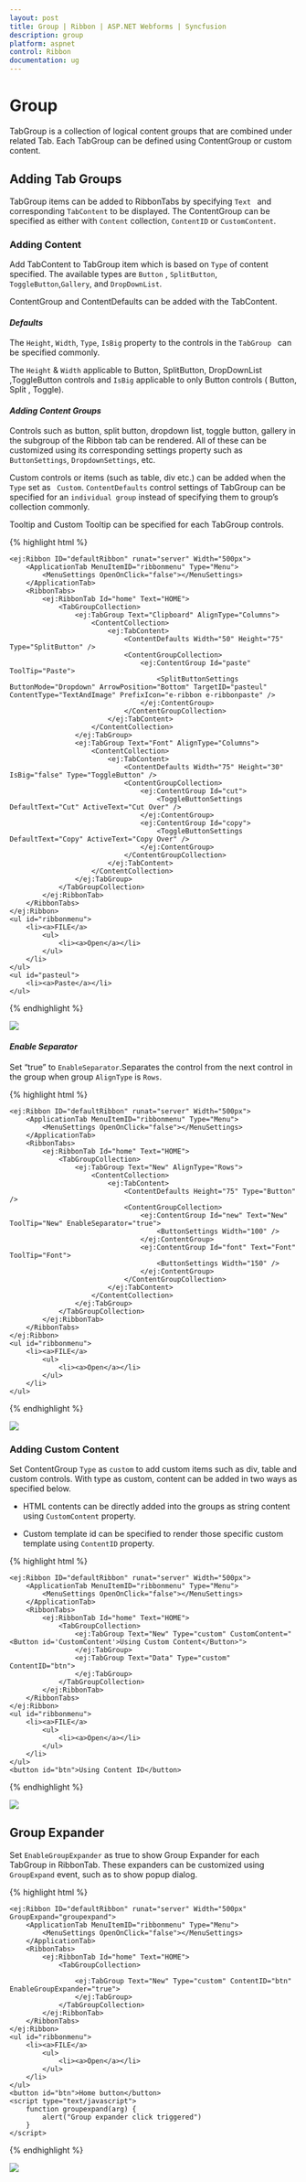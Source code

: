 ```yaml
---
layout: post
title: Group | Ribbon | ASP.NET Webforms | Syncfusion
description: group
platform: aspnet
control: Ribbon
documentation: ug
---
```


# Group

TabGroup is a collection of logical content groups that are combined under related Tab. Each TabGroup can be defined using ContentGroup or custom content.

## Adding Tab Groups

TabGroup items can be added to RibbonTabs by specifying `Text ` and corresponding `TabContent` to be displayed. The ContentGroup can be specified as either with `Content` collection, `ContentID` or `CustomContent`.

### Adding Content

Add TabContent to TabGroup item which is based on `Type` of content specified. The available types are `Button` , `SplitButton`, `ToggleButton`,`Gallery`, and `DropDownList`.

ContentGroup and ContentDefaults can be added with the TabContent.

#### _Defaults_

The `Height`, `Width`, `Type`, `IsBig` property to the controls in the `TabGroup ` can be specified commonly.

The `Height` & `Width` applicable to Button, SplitButton, DropDownList ,ToggleButton controls and `IsBig` applicable to only Button controls ( Button, Split , Toggle).

#### _Adding Content Groups_

Controls such as button, split button, dropdown list, toggle button, gallery in the subgroup of the Ribbon tab can be rendered. All of these can be customized using its corresponding settings property such as ` ButtonSettings `, ` DropdownSettings `, etc.

Custom controls or items (such as table, div etc.) can be added when the `Type` set as ` Custom`. ` ContentDefaults ` control settings of TabGroup can be specified for an `individual group` instead of specifying them to group’s collection commonly.

Tooltip and Custom Tooltip can be specified for each TabGroup controls.

{% highlight html %}

	<ej:Ribbon ID="defaultRibbon" runat="server" Width="500px">
		<ApplicationTab MenuItemID="ribbonmenu" Type="Menu">
			<MenuSettings OpenOnClick="false"></MenuSettings>
		</ApplicationTab>
		<RibbonTabs>
			<ej:RibbonTab Id="home" Text="HOME">
				<TabGroupCollection>
					<ej:TabGroup Text="Clipboard" AlignType="Columns">
						<ContentCollection>
							<ej:TabContent>
								<ContentDefaults Width="50" Height="75" Type="SplitButton" />
								<ContentGroupCollection>
									<ej:ContentGroup Id="paste" ToolTip="Paste">
										<SplitButtonSettings ButtonMode="Dropdown" ArrowPosition="Bottom" TargetID="pasteul" ContentType="TextAndImage" PrefixIcon="e-ribbon e-ribbonpaste" />
									</ej:ContentGroup>
								</ContentGroupCollection>
							</ej:TabContent>
						</ContentCollection>
					</ej:TabGroup>
					<ej:TabGroup Text="Font" AlignType="Columns">
						<ContentCollection>	
							<ej:TabContent>
								<ContentDefaults Width="75" Height="30" IsBig="false" Type="ToggleButton" />
								<ContentGroupCollection>
									<ej:ContentGroup Id="cut">
										<ToggleButtonSettings DefaultText="Cut" ActiveText="Cut Over" />
									</ej:ContentGroup>
									<ej:ContentGroup Id="copy">
										<ToggleButtonSettings DefaultText="Copy" ActiveText="Copy Over" />
									</ej:ContentGroup>	
								</ContentGroupCollection>
							</ej:TabContent>
						</ContentCollection>
					</ej:TabGroup>
				</TabGroupCollection>
			</ej:RibbonTab>
		</RibbonTabs>
	</ej:Ribbon>	
	<ul id="ribbonmenu">
		<li><a>FILE</a>
			<ul>
				<li><a>Open</a></li>
			</ul>
		</li>
	</ul>
	<ul id="pasteul">
		<li><a>Paste</a></li>
	</ul>  

{% endhighlight %}

![](Group_images/Group_img1.png)

#### _Enable Separator_ 

Set “true” to `EnableSeparator`.Separates the control from the next control in the group when group `AlignType` is `Rows`. 

{% highlight html %}

	<ej:Ribbon ID="defaultRibbon" runat="server" Width="500px">
		<ApplicationTab MenuItemID="ribbonmenu" Type="Menu">
			<MenuSettings OpenOnClick="false"></MenuSettings>
		</ApplicationTab>
		<RibbonTabs>
			<ej:RibbonTab Id="home" Text="HOME">
				<TabGroupCollection>
					<ej:TabGroup Text="New" AlignType="Rows">
						<ContentCollection>
							<ej:TabContent>
								<ContentDefaults Height="75" Type="Button" />
								<ContentGroupCollection>
									<ej:ContentGroup Id="new" Text="New" ToolTip="New" EnableSeparator="true">
										<ButtonSettings Width="100" />
									</ej:ContentGroup>
									<ej:ContentGroup Id="font" Text="Font" ToolTip="Font">
										<ButtonSettings Width="150" />
									</ej:ContentGroup>
								</ContentGroupCollection>
							</ej:TabContent>
						</ContentCollection>
					</ej:TabGroup>
				</TabGroupCollection>
			</ej:RibbonTab>
		</RibbonTabs>
	</ej:Ribbon>	
	<ul id="ribbonmenu">
		<li><a>FILE</a>
			<ul>
				<li><a>Open</a></li>
			</ul>
		</li>
	</ul> 

{% endhighlight %}

![](Group_images/Group_img2.png)

### Adding Custom Content 

Set ContentGroup `Type` as `custom` to add custom items such as div, table and custom controls. With type as custom, content can be added in two ways as specified below.

*	HTML contents can be directly added into the groups as string content using `CustomContent` property.

*	Custom template id can be specified to render those specific custom template using `ContentID` property.

{% highlight html %}

	<ej:Ribbon ID="defaultRibbon" runat="server" Width="500px">
		<ApplicationTab MenuItemID="ribbonmenu" Type="Menu">
			<MenuSettings OpenOnClick="false"></MenuSettings>
		</ApplicationTab>
		<RibbonTabs>
			<ej:RibbonTab Id="home" Text="HOME">
				<TabGroupCollection>
					<ej:TabGroup Text="New" Type="custom" CustomContent="<Button id='CustomContent'>Using Custom Content</Button>">
					</ej:TabGroup>
					<ej:TabGroup Text="Data" Type="custom" ContentID="btn">
					</ej:TabGroup>
				</TabGroupCollection>
			</ej:RibbonTab>
		</RibbonTabs>
	</ej:Ribbon>	
	<ul id="ribbonmenu">
		<li><a>FILE</a>
			<ul>
				<li><a>Open</a></li>
			</ul>
		</li>
	</ul>
	<button id="btn">Using Content ID</button>
	
{% endhighlight %}

![](Group_images/Group_img3.png)

## Group Expander

Set `EnableGroupExpander` as true to show Group Expander for each TabGroup in RibbonTab. These expanders can be customized using `GroupExpand` event, such as to show popup dialog.

{% highlight html %}
	
	<ej:Ribbon ID="defaultRibbon" runat="server" Width="500px" GroupExpand="groupexpand">
		<ApplicationTab MenuItemID="ribbonmenu" Type="Menu">
			<MenuSettings OpenOnClick="false"></MenuSettings>
		</ApplicationTab>
		<RibbonTabs>
			<ej:RibbonTab Id="home" Text="HOME">
				<TabGroupCollection>
	
					<ej:TabGroup Text="New" Type="custom" ContentID="btn" EnableGroupExpander="true">
					</ej:TabGroup>
				</TabGroupCollection>
			</ej:RibbonTab>
		</RibbonTabs>
	</ej:Ribbon>	
	<ul id="ribbonmenu">
		<li><a>FILE</a>
			<ul>
				<li><a>Open</a></li>
			</ul>
		</li>
	</ul>
	<button id="btn">Home button</button>	
	<script type="text/javascript">
		function groupexpand(arg) {
			alert("Group expander click triggered")
		}
	</script>

{% endhighlight %}

![](Group_images/Group_img4.png)

